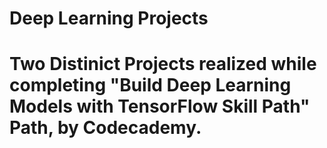 # Deep Learning Projects
 
# Two Distinict Projects realized while completing "Build Deep Learning Models with TensorFlow Skill Path" Path, by Codecademy.
